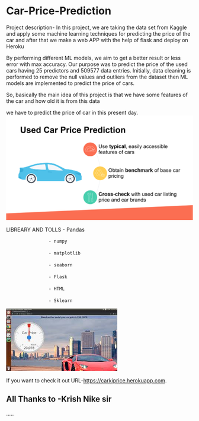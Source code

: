# Car-Price-Prediction
Project description-
In this project, we are taking the data set from Kaggle and apply some machine learning techniques 
for predicting the price of the car and after that we make a web APP with the help of flask and deploy on Heroku

By performing different ML models, we aim to get a better result or less error with max accuracy. Our purpose was
to predict the price of the used cars having 25 predictors and 509577 data entries.
Initially, data cleaning is performed to remove the null values and outliers from the dataset then ML models are 
implemented to predict the price of cars.

So, basically the main idea of this project is that we have some features of the car and how old it is from this data

 we have to predict the price of car in this present day.
![car1](images/car1.png)
 

 LIBREARY AND TOLLS - Pandas

                    - numpy

                    - matplotlib

                    - seaborn

                    - Flask

                    - HTML

                    - Sklearn
                
   ![car2](images/car2.jpg)
 
 
 If you want to check it out URL-https://carkiprice.herokuapp.com.
 ## All Thanks to -Krish Nike sir
                    
      







.....






